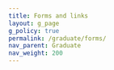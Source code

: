 ```yaml
---
title: Forms and links
layout: g_page
g_policy: true
permalink: /graduate/forms/
nav_parent: Graduate
nav_weight: 200
---
```

